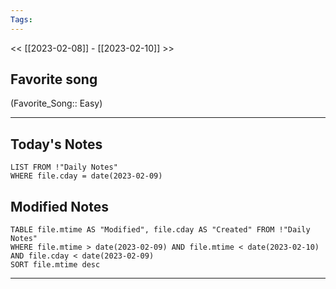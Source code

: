 ```yaml
---
Tags:
---
```

<< [[2023-02-08]] - [[2023-02-10]] >>
## Favorite song
(Favorite_Song:: Easy)
___
## Today's Notes
```dataview
LIST FROM !"Daily Notes"
WHERE file.cday = date(2023-02-09)
```
## Modified Notes
```dataview
TABLE file.mtime AS "Modified", file.cday AS "Created" FROM !"Daily Notes" 
WHERE file.mtime > date(2023-02-09) AND file.mtime < date(2023-02-10) AND file.cday < date(2023-02-09)
SORT file.mtime desc
```
___
